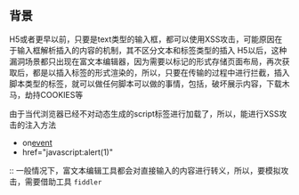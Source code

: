 ## 背景
H5或者更早以前，只要是text类型的输入框，都可以使用XSS攻击，可能原因在于输入框解析插入的内容的机制，其不区分文本和标签类型的插入
H5以后，这种漏洞场景都只出现在富文本编辑器，因为需要以标记的形式存储页面布局，再次获取后，都是以插入标签的形式渲染的，所以，只要在传输的过程中进行拦截，插入脚本类型的标签，就可以做任何脚本可以做的事情，包括，破坏展示内容，下载木马，劫持COOKIES等

由于当代浏览器已经不对动态生成的script标签进行加载了，所以，能进行XSS攻击的注入方法

- on[event](https://www.w3.org/TR/html50/webappapis.html#event-handler-attributes)
- href="javascript:alert(1)"

:: 一般情况下，富文本编辑工具都会对直接输入的内容进行转义，所以，要模拟攻击，需要借助工具 `fiddler` 
